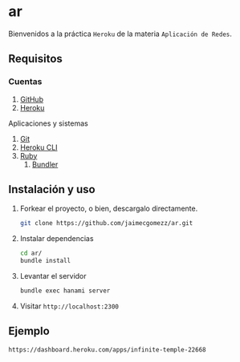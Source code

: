 # ar

Bienvenidos a la práctica `Heroku` de la materia `Aplicación de Redes`.

## Requisitos

### Cuentas

1. [GitHub](https://github.com/join)
2. [Heroku](https://signup.heroku.com/)

Aplicaciones y sistemas

1. [Git](https://git-scm.com/downloads)
2. [Heroku CLI](https://devcenter.heroku.com/articles/heroku-cli)
3. [Ruby](https://www.ruby-lang.org/en/documentation/installation/)
   1. [Bundler](https://bundler.io/)



## Instalación y uso

1. Forkear el proyecto, o bien, descargalo directamente.

   ```bash
   git clone https://github.com/jaimecgomezz/ar.git
   ```

2. Instalar dependencias

   ```bash
   cd ar/
   bundle install
   ```

3. Levantar el servidor

   ```bash
   bundle exec hanami server
   ```

4. Visitar `http://localhost:2300`



## Ejemplo

`https://dashboard.heroku.com/apps/infinite-temple-22668`